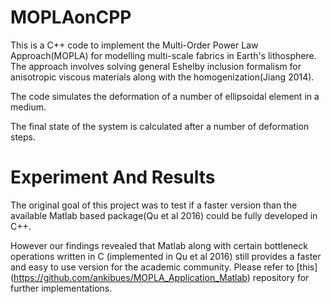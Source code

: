 # MOPLAonCPP
This is a C++ code to implement the Multi-Order Power Law Approach(MOPLA) for modelling multi-scale fabrics in Earth's lithosphere. The approach involves solving general Eshelby inclusion formalism for anisotropic viscous materials along with the homogenization(Jiang 2014). 

The code simulates the deformation of a number of ellipsoidal element in a medium.  

The final state of the system is calculated after a number of deformation steps.

# Experiment And Results

The original goal of this project was to test if a faster version than the available Matlab based package(Qu et al 2016) could be fully developed in C++. 

However our findings revealed that Matlab along with certain bottleneck operations written in C (implemented in Qu et al 2016) still provides a faster and easy to use version for the academic community. Please refer to [this] (https://github.com/ankibues/MOPLA_Application_Matlab) repository for further implementations. 
